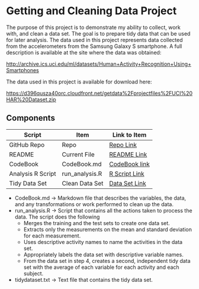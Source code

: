 # Getting and Cleaning Data Project

The purpose of this project is to demonstrate my ability to collect, work with, and clean a data set. The goal is to prepare tidy data that can be used for later analysis. 
The data used in this project represents data collected from the accelerometers from the Samsung Galaxy S smartphone. A full description is available at the site where the data was obtained: 

http://archive.ics.uci.edu/ml/datasets/Human+Activity+Recognition+Using+Smartphones 

The data used in this project is available for download here: 

https://d396qusza40orc.cloudfront.net/getdata%2Fprojectfiles%2FUCI%20HAR%20Dataset.zip  

## Components 

Script | Item | Link to Item
--- | --- | ---
GitHub Repo | Repo |  [Repo Link](https://github.com/soriantonella/Course_Project "Click to go to Repo")
README | Current File |  [README Link](https://github.com/soriantonella/Course_Project/blob/main/README.md "README.md")
CodeBook | CodeBook.md |  [CodeBook link](https://github.com/mGalarnyk/datasciencecoursera/blob/master/3_Getting_and_Cleaning_Data/projects/CodeBook.md "CodeBook.md")
Analysis R Script |  run_analysis.R |  [R Script Link](https://github.com/mGalarnyk/datasciencecoursera/blob/master/3_Getting_and_Cleaning_Data/projects/run_analysis.R "run_analysis.R")
Tidy Data Set |  Clean Data Set |  [Data Set Link](https://github.com/mGalarnyk/datasciencecoursera/blob/master/3_Getting_and_Cleaning_Data/data/tidyData.txt "tidyData.txt")

- CodeBook.md -> Markdown file that describes the variables, the data, and any transformations or work performed to clean up the data.
- run_analysis.R ->	Script that contains all the actions taken to process the data. The script does the following
    - Merges the training and the test sets to create one data set.
    - Extracts only the measurements on the mean and standard deviation for each measurement. 
    - Uses descriptive activity names to name the activities in the data set.
    - Appropriately labels the data set with descriptive variable names. 
    - From the data set in step 4, creates a second, independent tidy data set with the average of each variable for each activity and each subject.
- tidydataset.txt -> Text file that contains the tidy data set. 
